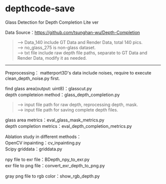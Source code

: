 # depthcode-save
Glass Detection for Depth Completion Lite ver


Data Source：https://github.com/tsunghan-wu/Depth-Completion
> --> Data_140 include GT Data and Render Data, total 140 pics.\
--> no_glass_275 is non-glass dataset.\
--> txt file include raw depth file paths, separate to GT Data and Render Data, modify it as needed.

--------
Preprocessing：
matterport3D's data include noises, require to execute clean_depth_noise.py first.

find glass area(output: uint8)：glasscut.py\
depth completeion method：glass_depth_completion.py
> --> input file path for raw depth, reprocessing depth, mask.\
	--> input file path for saving complete depth files.

glass area metrics：eval_glass_mask_metrics.py\
depth completion metrics：eval_depth_completion_metrics.py


Ablation study in different methods：\
OpenCV inpainting：cv_inpainting.py\
Scipy griddata：griddata.py

npy file to exr file：BDepth_npy_to_exr.py\
exr file to png file：convert_exr_depth_to_png.py

gray png file to rgb color：show_rgb_depth.py
